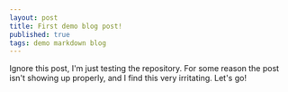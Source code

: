 ```yaml
---
layout: post
title: First demo blog post!
published: true
tags: demo markdown blog
---
```


Ignore this post, I'm just testing the repository. For some reason the post isn't showing up properly, and I find this very irritating. Let's go!